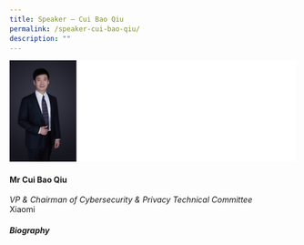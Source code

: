 ```yaml
---
title: Speaker – Cui Bao Qiu
permalink: /speaker-cui-bao-qiu/
description: ""
---
```


![](/images/Speakers/Cui%20Bao%20Qiu.jpg)

#### **Mr Cui Bao Qiu**

*VP & Chairman of Cybersecurity & Privacy Technical Committee*  
Xiaomi

##### **Biography**